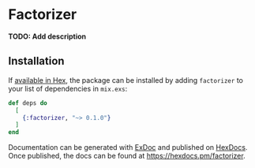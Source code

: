 # Factorizer

**TODO: Add description**

## Installation

If [available in Hex](https://hex.pm/docs/publish), the package can be installed
by adding `factorizer` to your list of dependencies in `mix.exs`:

```elixir
def deps do
  [
    {:factorizer, "~> 0.1.0"}
  ]
end
```

Documentation can be generated with [ExDoc](https://github.com/elixir-lang/ex_doc)
and published on [HexDocs](https://hexdocs.pm). Once published, the docs can
be found at <https://hexdocs.pm/factorizer>.

